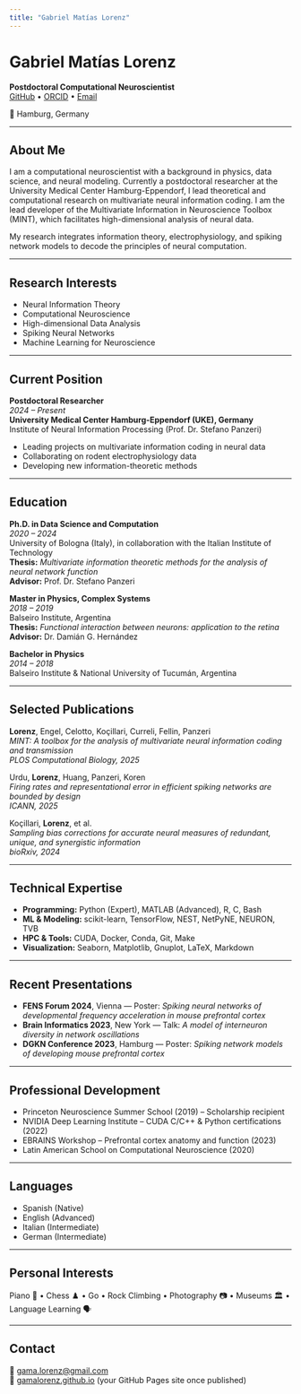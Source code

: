 ```yaml
---
title: "Gabriel Matías Lorenz"
---
```


# Gabriel Matías Lorenz

**Postdoctoral Computational Neuroscientist**  
[GitHub](https://github.com/gamalorenz) • [ORCID](https://orcid.org/0009-0006-3129-906X) • [Email](mailto:gama.lorenz@gmail.com)

📍 Hamburg, Germany

---

## About Me

I am a computational neuroscientist with a background in physics, data science, and neural modeling. Currently a postdoctoral researcher at the University Medical Center Hamburg-Eppendorf, I lead theoretical and computational research on multivariate neural information coding. I am the lead developer of the Multivariate Information in Neuroscience Toolbox (MINT), which facilitates high-dimensional analysis of neural data.

My research integrates information theory, electrophysiology, and spiking network models to decode the principles of neural computation.

---

## Research Interests

- Neural Information Theory  
- Computational Neuroscience  
- High-dimensional Data Analysis  
- Spiking Neural Networks  
- Machine Learning for Neuroscience

---

## Current Position

**Postdoctoral Researcher**  
*2024 – Present*  
**University Medical Center Hamburg-Eppendorf (UKE), Germany**  
Institute of Neural Information Processing (Prof. Dr. Stefano Panzeri)  
- Leading projects on multivariate information coding in neural data  
- Collaborating on rodent electrophysiology data  
- Developing new information-theoretic methods

---

## Education

**Ph.D. in Data Science and Computation**  
*2020 – 2024*  
University of Bologna (Italy), in collaboration with the Italian Institute of Technology  
**Thesis:** *Multivariate information theoretic methods for the analysis of neural network function*  
**Advisor:** Prof. Dr. Stefano Panzeri

**Master in Physics, Complex Systems**  
*2018 – 2019*  
Balseiro Institute, Argentina  
**Thesis:** *Functional interaction between neurons: application to the retina*  
**Advisor:** Dr. Damián G. Hernández

**Bachelor in Physics**  
*2014 – 2018*  
Balseiro Institute & National University of Tucumán, Argentina

---

## Selected Publications

**Lorenz**, Engel, Celotto, Koçillari, Curreli, Fellin, Panzeri  
*MINT: A toolbox for the analysis of multivariate neural information coding and transmission*  
*PLOS Computational Biology, 2025*

Urdu, **Lorenz**, Huang, Panzeri, Koren  
*Firing rates and representational error in efficient spiking networks are bounded by design*  
*ICANN, 2025*

Koçillari, **Lorenz**, et al.  
*Sampling bias corrections for accurate neural measures of redundant, unique, and synergistic information*  
*bioRxiv, 2024*

---

## Technical Expertise

- **Programming:** Python (Expert), MATLAB (Advanced), R, C, Bash  
- **ML & Modeling:** scikit-learn, TensorFlow, NEST, NetPyNE, NEURON, TVB  
- **HPC & Tools:** CUDA, Docker, Conda, Git, Make  
- **Visualization:** Seaborn, Matplotlib, Gnuplot, LaTeX, Markdown  

---

## Recent Presentations

- **FENS Forum 2024**, Vienna — Poster: *Spiking neural networks of developmental frequency acceleration in mouse prefrontal cortex*  
- **Brain Informatics 2023**, New York — Talk: *A model of interneuron diversity in network oscillations*  
- **DGKN Conference 2023**, Hamburg — Poster: *Spiking network models of developing mouse prefrontal cortex*

---

## Professional Development

- Princeton Neuroscience Summer School (2019) – Scholarship recipient  
- NVIDIA Deep Learning Institute – CUDA C/C++ & Python certifications (2022)  
- EBRAINS Workshop – Prefrontal cortex anatomy and function (2023)  
- Latin American School on Computational Neuroscience (2020)

---

## Languages

- Spanish (Native)  
- English (Advanced)  
- Italian (Intermediate)  
- German (Intermediate)

---

## Personal Interests

Piano 🎹 • Chess ♟️ • Go • Rock Climbing • Photography 📷 • Museums 🏛️ • Language Learning 🗣️

---

## Contact

📧 [gama.lorenz@gmail.com](mailto:gama.lorenz@gmail.com)  
🔗 [gamalorenz.github.io](https://gamalorenz.github.io) (your GitHub Pages site once published)
